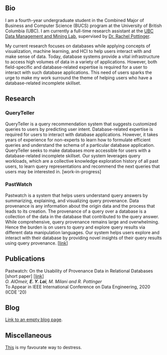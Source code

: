 ## Bio

I am a fourth-year undergraduate student in the Combined Major of Business and Computer Science (BUCS) program at the University of British Columbia (UBC). I am currently a full-time research assistant at the [UBC Data Management and Mining Lab], supervised by [Dr. Rachel Pottinger]. 

My current research focuses on databases while applying concepts of visualization, machine learning, and HCI to help users interact with and make sense of data. Today, database systems provide a vital infrastructure to access high volumes of data in a variety of applications. However, both field-specific and database-related expertise is required for a user to interact with such database applications. This need of users sparks the urge to make my work surround the theme of helping users who have a database-related incomplete skillset.

[Dr. Rachel Pottinger]: https://www.cs.ubc.ca/~rap/
[UBC Data Management and Mining Lab]: https://www.cs.ubc.ca/labs/db/home.php

## Research

### QueryTeller

QueryTeller is a query recommendation system that suggests customized queries to users by predicting user intent. Database-related expertise is required for users to interact with database applications. However, it takes years of experience for non-experts to learn how to formulate efficient queries and understand the schema of a particular database application. QueryTeller seeks to make databases more accessible for users with a database-related incomplete skillset. Our system leverages query workloads, which are a collective knowledge exploration history of all past users, to learn query representations and recommend the next queries that users may be interested in. [work-in-progress]

### PastWatch

Pastwatch is a system that helps users understand query answers by summarizing, explaining, and visualizing query provenance. Data provenance is any information about the origin data and the process that leads to its creation. The provenance of a query over a database is a collection of the data in the database that contributed to the query answer. While comprehensive, query provenance remains large and overwhelming. Hence the burden is on users to query and explore query results via different data manipulation languages. Our system helps users explore and interact with their database by providing novel insights of their query results using query provenance. \[[link](https://www.cs.ubc.ca/~mkmilani/report.pdf)\]

## Publications

Pastwatch: On the Usability of Provenance Data in Relational Databases [short paper] \[[link](https://www.cs.ubc.ca/~mkmilani/pastwatch.pdf)\]  
*O. AlOmeir, <strong>E. Y. Lai</strong>, M. Milani and R. Pottinger*  
To Appear in IEEE International Conference on Data Engineering, 2020 (ICDE '20)

## Blog
[Link to an empty blog page](./blog-page.html).

## Miscellaneous

[This](./miscellaneous.html) is my favourate way to destress. 
